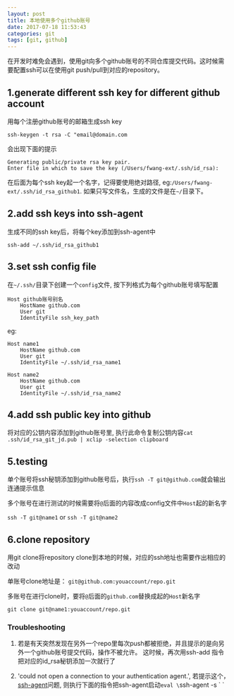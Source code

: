 ```yaml
---
layout: post
title: 本地使用多个github账号
date: 2017-07-18 11:53:43
categories: git
tags: [git, github]
---
```


在开发时难免会遇到，使用git向多个github账号的不同仓库提交代码。这时候需要配置ssh可以在使用git push/pull到对应的repository。

## 1.generate different ssh key for different github account

用每个注册github账号的邮箱生成ssh key

`ssh-keygen -t rsa -C "email@domain.com`

会出现下面的提示

```
Generating public/private rsa key pair.
Enter file in which to save the key (/Users/fwang-ext/.ssh/id_rsa):
```

在后面为每个ssh key起一个名字，记得要使用绝对路径, eg:`/Users/fwang-ext/.ssh/id_rsa_github1`. 如果只写文件名，生成的文件是在`~/`目录下。

## 2.add ssh keys into ssh-agent

生成不同的ssh key后，将每个key添加到ssh-agent中

`ssh-add ~/.ssh/id_rsa_github1`

## 3.set ssh config file

在`~/.ssh/`目录下创建一个`config`文件, 按下列格式为每个github账号填写配置

```
Host github账号别名
    HostName github.com
    User git
    IdentityFile ssh_key_path
```
eg:

```
Host name1
    HostName github.com
    User git
    IdentityFile ~/.ssh/id_rsa_name1

Host name2
    HostName github.com
    User git
    IdentityFile ~/.ssh/id_rsa_name2
```

## 4.add ssh public key into github

将对应的公钥内容添加到github账号里, 执行此命令复制公钥内容`cat .ssh/id_rsa_git_jd.pub | xclip -selection clipboard`

## 5.testing
单个账号将ssh秘钥添加到github账号后，执行`ssh -T git@github.com`就会输出连通提示信息

多个账号在进行测试的时候需要将`@`后面的内容改成config文件中`Host`起的新名字

`ssh -T git@name1` or `ssh -T git@name2`

## 6.clone repository

用git clone将repository clone到本地的时候，对应的ssh地址也需要作出相应的改动

单账号clone地址是： `git@github.com:youaccount/repo.git`

多账号在进行clone时，要将`@`后面的`github.com`替换成起的`Host`新名字

`git clone git@name1:youaccount/repo.git`


### Troubleshooting
1. 若是有天突然发现在另外一个repo里每次push都被拒绝，并且提示的是向另外一个github账号提交代码，操作不被允许。
这时候，再次用ssh-add 指令把对应的id_rsa秘钥添加一次就行了

2. 'could not open a connection to your authentication agent.', 若提示这个，[ssh-agent][ssh-agent]问题, 则执行下面的指令把ssh-agent启动`eval \`ssh-agent -s \` `


[ssh-agent]: https://stackoverflow.com/questions/17846529/could-not-open-a-connection-to-your-authentication-agent
